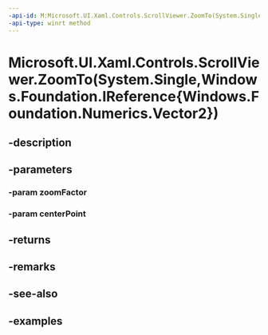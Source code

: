 ```yaml
---
-api-id: M:Microsoft.UI.Xaml.Controls.ScrollViewer.ZoomTo(System.Single,Windows.Foundation.IReference{Windows.Foundation.Numerics.Vector2})
-api-type: winrt method
---
```


# Microsoft.UI.Xaml.Controls.ScrollViewer.ZoomTo(System.Single,Windows.Foundation.IReference{Windows.Foundation.Numerics.Vector2})

<!--
public Microsoft.UI.Xaml.Controls.ZoomInfo ZoomTo (float zoomFactor, System.Nullable<System.Numerics.Vector2> centerPoint);
-->


## -description

## -parameters

### -param zoomFactor

### -param centerPoint

## -returns

## -remarks

## -see-also

## -examples


